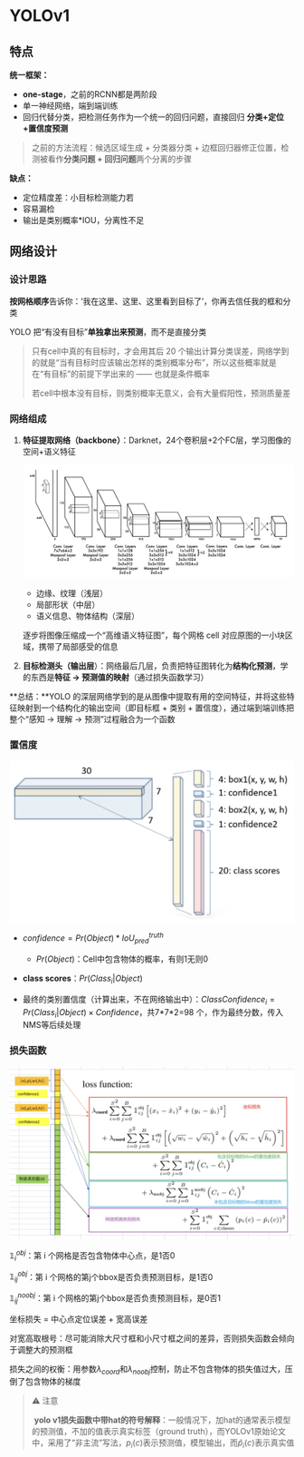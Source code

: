 # YOLOv1

## 特点

**统一框架：**

- **one-stage**，之前的RCNN都是两阶段
- 单一神经网络，端到端训练
- 回归代替分类，把检测任务作为一个统一的回归问题，直接回归 **分类+定位+置信度预测**

> 之前的方法流程：候选区域生成 + 分类器分类 + 边框回归器修正位置，检测被看作**分类问题 + 回归问题**两个分离的步骤

**缺点：**

- 定位精度差：小目标检测能力若
- 容易漏检
- 输出是类别概率*IOU，分离性不足

## 网络设计

### **设计思路**

**按网格顺序**告诉你：‘我在这里、这里、这里看到目标了’，你再去信任我的框和分类

YOLO 把“有没有目标”**单独拿出来预测**，而不是直接分类

> 只有cell中真的有目标时，才会用其后 20 个输出计算分类误差，网络学到的就是“当有目标时应该输出怎样的类别概率分布”，所以这些概率就是在“有目标”的前提下学出来的 —— 也就是条件概率
>
> 若cell中根本没有目标，则类别概率无意义，会有大量假阳性，预测质量差

### **网络组成**

1. **特征提取网络（backbone）**：Darknet，24个卷积层+2个FC层，学习图像的空间+语义特征

    ![截屏2025-09-15 19.10.38](../assets/%E6%88%AA%E5%B1%8F2025-09-15%2019.10.38.png)

    *   边缘、纹理（浅层）
    *   局部形状（中层）
    *   语义信息、物体结构（深层）

    逐步将图像压缩成一个“高维语义特征图”，每个网格 cell 对应原图的一小块区域，携带了局部感受的信息

2. **目标检测头（输出层**）：网络最后几层，负责把特征图转化为**结构化预测**，学的东西是**特征 -> 预测值的映射**（通过损失函数学习）

**总结：**YOLO 的深层网络学到的是从图像中提取有用的空间特征，并将这些特征映射到一个结构化的输出空间（即目标框 + 类别 + 置信度），通过端到端训练把整个“感知 → 理解 → 预测”过程融合为一个函数

### 置信度

<img src="../assets/%E6%88%AA%E5%B1%8F2025-09-15%2019.24.44.png" alt="截屏2025-09-15 19.24.44" style="zoom:50%;" />

- $confidence = Pr(Object) * IoU^{truth}_{pred}$
    - $Pr(Object)$：Cell中包含物体的概率，有则1无则0

- **class scores**：$Pr(Class_i|Object)$

- 最终的类别置信度（计算出来，不在网络输出中）：$ClassConfidence_i = Pr(Class_i|Object) \times Confidence$，共7\*7\*2=98 个，作为最终分数，传入NMS等后续处理

### 损失函数

<img src="../assets/%E6%88%AA%E5%B1%8F2025-09-15%2019.53.09.png" alt="截屏2025-09-15 19.53.09" style="zoom:50%;" />

$\mathbb{1}^{obj}_i$：第 i 个网格是否包含物体中心点，是1否0

$\mathbb{1}^{obj}_{ij}$：第 i 个网格的第j个bbox是否负责预测目标，是1否0

$\mathbb{1}^{noobj}_{ij}$：第 i 个网格的第j个bbox是否负责预测目标，是0否1

坐标损失 = 中心点定位误差 + 宽高误差

对宽高取根号：尽可能消除大尺寸框和小尺寸框之间的差异，否则损失函数会倾向于调整大的预测框

损失之间的权衡：用参数$\lambda_{coord}$和$\lambda_{noobj}$控制，防止不包含物体的损失值过大，压倒了包含物体的梯度



> :warning: 注意
>
> ​	**yolo v1损失函数中带hat的符号解释**：一般情况下，加hat的通常表示模型的预测值，不加的值表示真实标签（ground truth），而YOLOv1原始论文中，采用了“非主流”写法，$p_i(c)$表示预测值，模型输出，而$\hat p_i(c)$表示真实值





